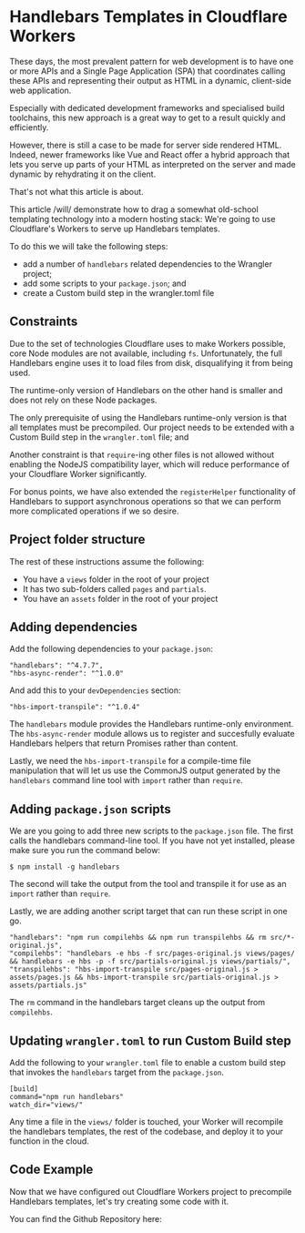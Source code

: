 # Handlebars Templates in Cloudflare Workers


These days, the most prevalent pattern for web development is to have one or more APIs and a Single Page Application (SPA) that coordinates calling these APIs and representing their output as HTML in a dynamic, client-side web application.

Especially with dedicated development frameworks and specialised build toolchains, this new approach is a great way to get to a result quickly and efficiently.

However, there is still a case to be made for server side rendered HTML. Indeed, newer frameworks like Vue and React offer a hybrid approach that lets you serve up parts of your HTML as interpreted on the server and made dynamic by rehydrating it on the client.

That's not what this article is about.

This article /will/ demonstrate how to drag a somewhat old-school templating technology into a modern hosting stack: We're going to use Cloudflare's Workers to serve up Handlebars templates.

To do this we will take the following steps:

* add a number of `handlebars` related dependencies to the Wrangler project;
* add some scripts to your `package.json`; and
* create a Custom build step in the wrangler.toml file


## Constraints

Due to the set of technologies Cloudflare uses to make Workers possible, core Node modules are not available, including `fs`. Unfortunately, the full Handlebars engine uses it to load files from disk, disqualifying it from being used.

The runtime-only version of Handlebars on the other hand is smaller and does not rely on these Node packages.

The only prerequisite of using the Handlebars runtime-only version is that all templates must be precompiled. Our project needs to be extended with a Custom Build step in the `wrangler.toml` file; and


Another constraint is that `require`-ing other files is not allowed without enabling the NodeJS compatibility layer, which will reduce performance of your Cloudflare Worker significantly.

For bonus points, we have also extended the `registerHelper` functionality of Handlebars to support asynchronous operations so that we can perform more complicated operations if we so desire.

## Project folder structure

The rest of these instructions assume the following:

* You have a `views` folder in the root of your project
* It has two sub-folders called `pages` and `partials`.
* You have an `assets` folder in the root of your project

## Adding dependencies

Add the following dependencies to your `package.json`:

    "handlebars": "^4.7.7",
    "hbs-async-render": "^1.0.0"

And add this to your `devDependencies` section:

    "hbs-import-transpile": "^1.0.4"


The `handlebars` module provides the Handlebars runtime-only environment. The `hbs-async-render` module allows us to register and succesfully evaluate Handlebars helpers that return Promises rather than content.

Lastly, we need the `hbs-import-transpile` for a compile-time file manipulation that will let us use the CommonJS output generated by the `handlebars` command line tool with `import` rather than `require`.

## Adding `package.json` scripts

We are you going to add three new scripts to the `package.json` file.
The first calls the handlebars command-line tool. If you have not yet installed, please make sure you run the command below:

	$ npm install -g handlebars

The second will take the output from the tool and transpile it for use as an `import` rather than `require`.

Lastly, we are adding another script target that can run these script in one go.

	"handlebars": "npm run compilehbs && npm run transpilehbs && rm src/*-original.js",
	"compilehbs": "handlebars -e hbs -f src/pages-original.js views/pages/ && handlebars -e hbs -p -f src/partials-original.js views/partials/",
	"transpilehbs": "hbs-import-transpile src/pages-original.js > assets/pages.js && hbs-import-transpile src/partials-original.js > assets/partials.js"

The `rm` command in the handlebars target cleans up the output from `compilehbs`.


## Updating `wrangler.toml` to run Custom Build step

Add the following to your `wrangler.toml` file to enable a custom build step that invokes the `handlebars` target from the `package.json`.

	[build]
	command="npm run handlebars"
	watch_dir="views/"

Any time a file in the `views/` folder is touched, your Worker will recompile the handlebars templates, the rest of the codebase, and deploy it to your function in the cloud.

## Code Example

Now that we have configured out Cloudflare Workers project to precompile Handlebars templates, let's try creating some code with it.

You can find the Github Repository here: 




